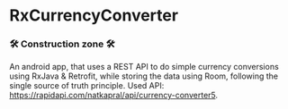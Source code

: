 # RxCurrencyConverter
### 🛠 Construction zone 🛠
An android app, that uses a REST API to do simple currency conversions  using RxJava & Retrofit, while storing the data using Room, following the single source of truth principle.
Used API: https://rapidapi.com/natkapral/api/currency-converter5.
